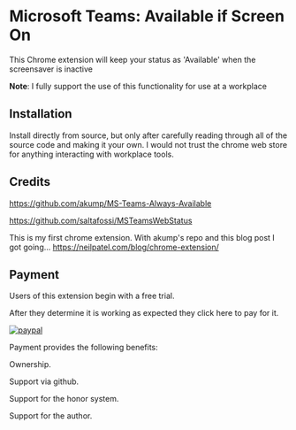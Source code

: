# Microsoft Teams: Available if Screen On

This Chrome extension will keep your status as 'Available' when the screensaver is inactive

**Note**: I fully support the use of this functionality for use at a workplace

## Installation

Install directly from source, but only after carefully reading through all of the source code and making it your own. I would not trust the chrome web store for anything interacting with workplace tools.

## Credits

https://github.com/akump/MS-Teams-Always-Available

https://github.com/saltafossi/MSTeamsWebStatus

This is my first chrome extension. With akump's repo and this blog post I got going...
https://neilpatel.com/blog/chrome-extension/

## Payment

Users of this extension begin with a free trial. 

After they determine it is working as expected they click here to pay for it.

[![paypal](https://www.paypalobjects.com/en_US/i/btn/btn_buynowCC_LG.gif)](https://www.paypal.com/donate/?business=paypal@poleguy.com&no_recurring=0&item_name=Payment+for+Chrome+Teams+Green+Screensaver+Extension&item_number=Suggested+Price:+$7.99+USD&currency_code=USD)


Payment provides the following benefits:

Ownership.

Support via github.

Support for the honor system.

Support for the author.
